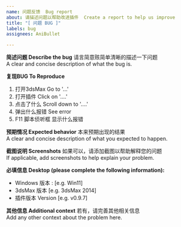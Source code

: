 ```yaml
---
name: 问题反馈  Bug report
about: 请描述问题以帮助改进插件  Create a report to help us improve
title: "[ 问题 BUG ]"
labels: bug
assignees: AniBullet

---
```


**简述问题 Describe the bug**
请言简意赅简单清晰的描述一下问题  
A clear and concise description of what the bug is.

**复现BUG  To Reproduce**
1. 打开3dsMax  Go to '...'
2. 打开插件  Click on '....'
3. 点击了什么  Scroll down to '....'
4. 弹出什么报错  See error
5. F11 脚本侦听框 显示什么报错

**预期情况 Expected behavior**
本来预期出现的结果  
A clear and concise description of what you expected to happen.

**截图说明  Screenshots**
如果可以，请添加截图以帮助解释您的问题  
If applicable, add screenshots to help explain your problem.

**必填信息  Desktop (please complete the following information):**
 - Windows 版本 : [e.g. Win11]
 - 3dsMax 版本 [e.g. 3dsMax 2014]
 - 插件版本 Version [e.g. v0.9.7]

**其他信息  Additional context**
若有，请完善其他相关信息  
Add any other context about the problem here.
